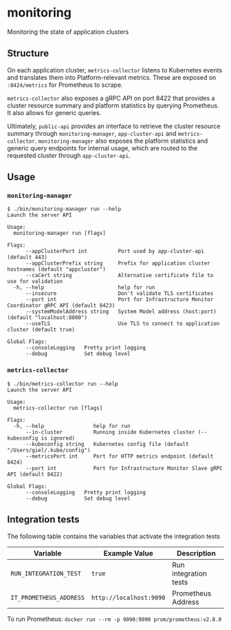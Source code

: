 # monitoring

Monitoring the state of application clusters

## Structure

On each application cluster, `metrics-collector` listens to Kubernetes events and translates
them into Platform-relevant metrics. These are exposed on `:8424/metrics` for Prometheus to scrape.

`metrics-collector` also exposes a gRPC API on port 8422 that provides a cluster resource
summary and platform statistics by querying Prometheus. It also allows for generic queries.

Ultimately, `public-api` provides an interface to retrieve the cluster resource summary through
`monitoring-manager`, `app-cluster-api` and `metrics-collector`. `monitoring-manager`
also exposes the platform statistics and generic query endpoints for internal usage, which
are routed to the requested cluster through `app-cluster-api`.

## Usage

### `monitoring-manager`

```
$ ./bin/monitoring-manager run --help
Launch the server API

Usage:
  monitoring-manager run [flags]

Flags:
      --appClusterPort int          Port used by app-cluster-api (default 443)
      --appClusterPrefix string     Prefix for application cluster hostnames (default "appcluster")
      --caCert string               Alternative certificate file to use for validation
  -h, --help                        help for run
      --insecure                    Don't validate TLS certificates
      --port int                    Port for Infrastructure Monitor Coordinator gRPC API (default 8423)
      --systemModelAddress string   System Model address (host:port) (default "localhost:8800")
      --useTLS                      Use TLS to connect to application cluster (default true)

Global Flags:
      --consoleLogging   Pretty print logging
      --debug            Set debug level
```

### `metrics-collector`

```
$ ./bin/metrics-collector run --help
Launch the server API

Usage:
  metrics-collector run [flags]

Flags:
  -h, --help                help for run
      --in-cluster          Running inside Kubernetes cluster (--kubeconfig is ignored)
      --kubeconfig string   Kubernetes config file (default "/Users/giel/.kube/config")
      --metricsPort int     Port for HTTP metrics endpoint (default 8424)
      --port int            Port for Infrastructure Monitor Slave gRPC API (default 8422)

Global Flags:
      --consoleLogging   Pretty print logging
      --debug            Set debug level
```

## Integration tests

The following table contains the variables that activate the integration tests

 | Variable  | Example Value | Description |
 | ------------- | ------------- |------------- |
 | `RUN_INTEGRATION_TEST`  | `true` | Run integration tests |
 | `IT_PROMETHEUS_ADDRESS`  | `http://localhost:9090` | Prometheus Address |

To run Prometheus: `docker run --rm -p 9090:9090 prom/prometheus:v2.8.0`

